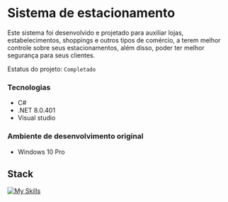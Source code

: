 # Sistema de estacionamento

Este sistema foi desenvolvido e projetado para auxiliar lojas, estabelecimentos, shoppings e outros tipos de comércio, a terem melhor controle sobre seus estacionamentos, além disso,
poder ter melhor segurança para seus clientes.

Estatus do projeto: `Completado`

### Tecnologias
- C#
- .NET 8.0.401
- Visual studio

### Ambiente de desenvolvimento original
- Windows 10 Pro

## Stack

[![My Skills](https://skillicons.dev/icons?i=cs,dotnet,visualstudio)](https://skillicons.dev)
